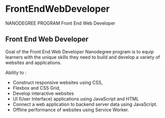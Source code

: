 # FrontEndWebDeveloper
NANODEGREE PROGRAM Front End Web Developer 

## Front End Web Developer

Goal of the Front End Web Developer Nanodegree program is to equip learners with the unique skills they 
need to build and develop a variety of websites and applications. 

Ability to :
- Construct responsive websites using CSS, 
- Flexbox and CSS Grid, 
- Develop interactive websites
- UI (User Interface) applications using JavaScript and HTML
- Connect a web application to backend server data using JavaScript.
- Offline performance of websites using Service Worker.
